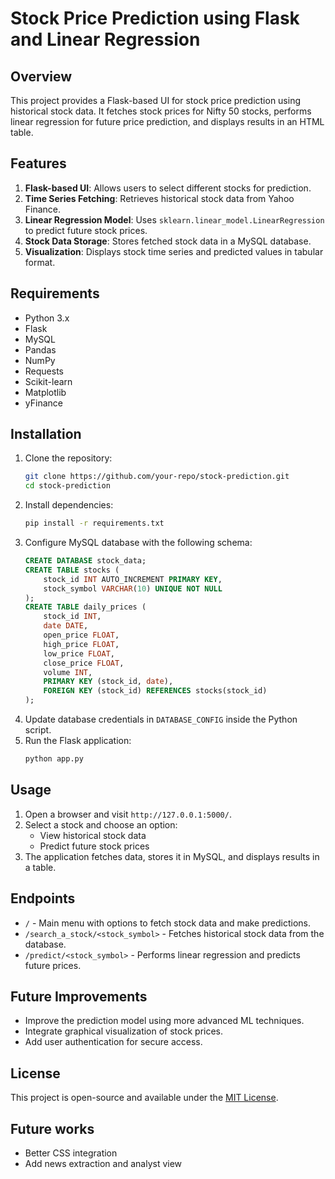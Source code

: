 # Stock Price Prediction using Flask and Linear Regression

## Overview
This project provides a Flask-based UI for stock price prediction using historical stock data. It fetches stock prices for Nifty 50 stocks, performs linear regression for future price prediction, and displays results in an HTML table.

## Features
1. **Flask-based UI**: Allows users to select different stocks for prediction.
2. **Time Series Fetching**: Retrieves historical stock data from Yahoo Finance.
3. **Linear Regression Model**: Uses `sklearn.linear_model.LinearRegression` to predict future stock prices.
4. **Stock Data Storage**: Stores fetched stock data in a MySQL database.
5. **Visualization**: Displays stock time series and predicted values in tabular format.

## Requirements
- Python 3.x
- Flask
- MySQL
- Pandas
- NumPy
- Requests
- Scikit-learn
- Matplotlib
- yFinance

## Installation
1. Clone the repository:
   ```sh
   git clone https://github.com/your-repo/stock-prediction.git
   cd stock-prediction
   ```
2. Install dependencies:
   ```sh
   pip install -r requirements.txt
   ```
3. Configure MySQL database with the following schema:
   ```sql
   CREATE DATABASE stock_data;
   CREATE TABLE stocks (
       stock_id INT AUTO_INCREMENT PRIMARY KEY,
       stock_symbol VARCHAR(10) UNIQUE NOT NULL
   );
   CREATE TABLE daily_prices (
       stock_id INT,
       date DATE,
       open_price FLOAT,
       high_price FLOAT,
       low_price FLOAT,
       close_price FLOAT,
       volume INT,
       PRIMARY KEY (stock_id, date),
       FOREIGN KEY (stock_id) REFERENCES stocks(stock_id)
   );
   ```
4. Update database credentials in `DATABASE_CONFIG` inside the Python script.
5. Run the Flask application:
   ```sh
   python app.py
   ```

## Usage
1. Open a browser and visit `http://127.0.0.1:5000/`.
2. Select a stock and choose an option:
   - View historical stock data
   - Predict future stock prices
3. The application fetches data, stores it in MySQL, and displays results in a table.

## Endpoints
- `/` - Main menu with options to fetch stock data and make predictions.
- `/search_a_stock/<stock_symbol>` - Fetches historical stock data from the database.
- `/predict/<stock_symbol>` - Performs linear regression and predicts future prices.

## Future Improvements
- Improve the prediction model using more advanced ML techniques.
- Integrate graphical visualization of stock prices.
- Add user authentication for secure access.

## License
This project is open-source and available under the [MIT License](LICENSE).

## Future works 
- Better CSS integration
- Add news extraction and analyst view
